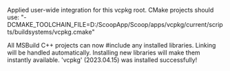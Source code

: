 Applied user-wide integration for this vcpkg root.
CMake projects should use: "-DCMAKE_TOOLCHAIN_FILE=D:/ScoopApp/Scoop/apps/vcpkg/current/scripts/buildsystems/vcpkg.cmake"

All MSBuild C++ projects can now #include any installed libraries. Linking will be handled automatically. Installing new libraries will make them instantly available.
'vcpkg' (2023.04.15) was installed successfully!